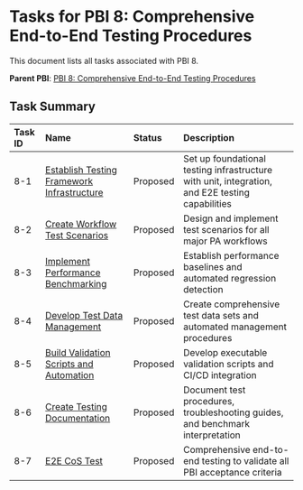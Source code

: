 # Tasks for PBI 8: Comprehensive End-to-End Testing Procedures

This document lists all tasks associated with PBI 8.

**Parent PBI**: [PBI 8: Comprehensive End-to-End Testing Procedures](./prd.md)

## Task Summary

| Task ID | Name | Status | Description |
| :------ | :--------------------------------------- | :------- | :--------------------------------- |
| 8-1 | [Establish Testing Framework Infrastructure](./8-1.md) | Proposed | Set up foundational testing infrastructure with unit, integration, and E2E testing capabilities |
| 8-2 | [Create Workflow Test Scenarios](./8-2.md) | Proposed | Design and implement test scenarios for all major PA workflows |
| 8-3 | [Implement Performance Benchmarking](./8-3.md) | Proposed | Establish performance baselines and automated regression detection |
| 8-4 | [Develop Test Data Management](./8-4.md) | Proposed | Create comprehensive test data sets and automated management procedures |
| 8-5 | [Build Validation Scripts and Automation](./8-5.md) | Proposed | Develop executable validation scripts and CI/CD integration |
| 8-6 | [Create Testing Documentation](./8-6.md) | Proposed | Document test procedures, troubleshooting guides, and benchmark interpretation |
| 8-7 | [E2E CoS Test](./8-7.md) | Proposed | Comprehensive end-to-end testing to validate all PBI acceptance criteria |
